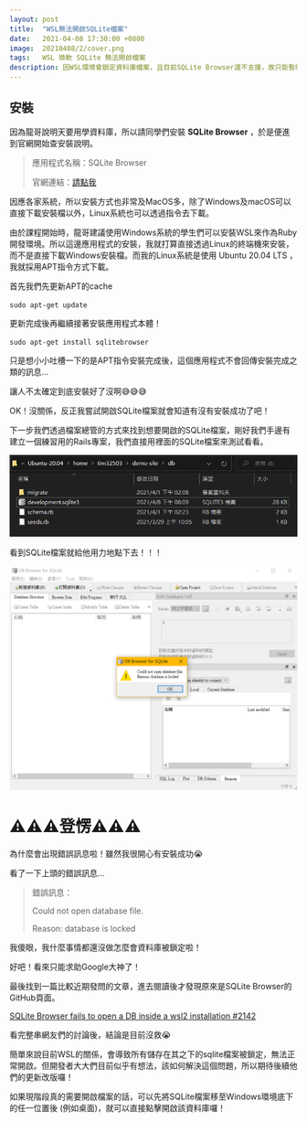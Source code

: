 ```yaml
---
layout: post
title:  "WSL無法開啟SQLite檔案"
date:   2021-04-08 17:30:00 +0800
image:  20210408/2/cover.png
tags:   WSL 微軟 SQLite 無法開啟檔案
description: 因WSL環境會鎖定資料庫檔案，且目前SQLite Browser還不支援，故只能暫時先將檔案移置Windows環境下開啟。
---
```


## 安裝

因為龍哥說明天要用學資料庫，所以請同學們安裝 **SQLite Browser** ，於是便進到官網開始查安裝說明。

> 應用程式名稱：SQLite Browser
> 
> 官網連結：[請點我](https://sqlitebrowser.org/)

因應各家系統，所以安裝方式也非常及MacOS多，除了Windows及macOS可以直接下載安裝檔以外，Linux系統也可以透過指令去下載。

由於課程開始時，龍哥建議使用Windows系統的學生們可以安裝WSL來作為Ruby開發環境。所以這邊應用程式的安裝，我就打算直接透過Linux的終端機來安裝，而不是直接下載Windows安裝檔。而我的Linux系統是使用 Ubuntu 20.04 LTS ，我就採用APT指令方式下載。

首先我們先更新APT的cache

`sudo apt-get update`

更新完成後再繼續接著安裝應用程式本體！

`sudo apt-get install sqlitebrowser`

只是想小小吐槽一下的是APT指令安裝完成後，這個應用程式不會回傳安裝完成之類的訊息...

讓人不太確定到底安裝好了沒啊😅😅😅

OK！沒關係，反正我嘗試開啟SQLite檔案就會知道有沒有安裝成功了吧！

下一步我們透過檔案總管的方式來找到想要開啟的SQLite檔案，剛好我們手邊有建立一個練習用的Rails專案，我們直接用裡面的SQLite檔案來測試看看。

![p1.png](/images/20210408/2/p1.png)

看到SQLite檔案就給他用力地點下去！！！

![p2.png](/images/20210408/2/p2.png)

# ⚠️⚠️⚠️登愣⚠️⚠️⚠️

為什麼會出現錯誤訊息啦！雖然我很開心有安裝成功😭

看了一下上頭的錯誤訊息...

> 錯誤訊息：
> 
> Could not open database file.
>
> Reason: database is locked

我傻眼，我什麼事情都還沒做怎麼會資料庫被鎖定啦！

好吧！看來只能求助Google大神了！

最後找到一篇比較近期發問的文章，進去閱讀後才發現原來是SQLite Browser的GitHub頁面。

[SQLite Browser fails to open a DB inside a wsl2 installation #2142](https://github.com/sqlitebrowser/sqlitebrowser/issues/2142)

看完整串網友們的討論後，結論是目前沒救😭

簡單來說目前WSL的關係，會導致所有儲存在其之下的sqlite檔案被鎖定，無法正常開啟。但開發者大大們目前似乎有想法，該如何解決這個問題，所以期待後續他們的更新改版囉！

如果現階段真的需要開啟檔案的話，可以先將SQLite檔案移至Windows環境底下的任一位置後 (例如桌面)，就可以直接點擊開啟該資料庫囉！